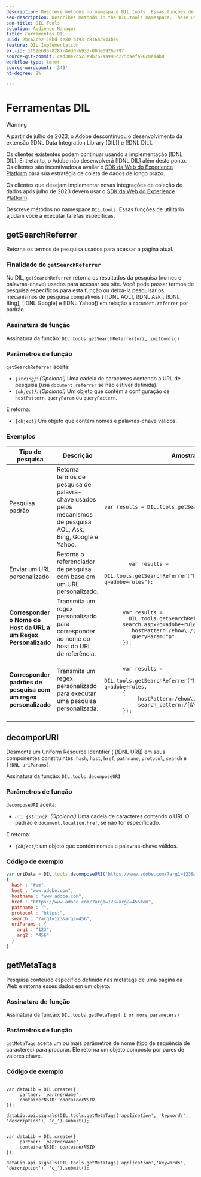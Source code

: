 ```yaml
---
description: Descreve métodos no namespace DIL.tools. Essas funções de utilitário ajudam você a executar tarefas específicas.
seo-description: Describes methods in the DIL.tools namespace. These utility functions help you perform specific tasks.
seo-title: DIL Tools
solution: Audience Manager
title: Ferramentas DIL
uuid: 2bc62ce2-16bd-4e80-b493-c816ba643b59
feature: DIL Implementation
exl-id: 1f52eb95-8287-4dd0-b933-00de6926a797
source-git-commit: cad38e2c523e9b762aa996c275daefa96c8e14b0
workflow-type: tm+mt
source-wordcount: '343'
ht-degree: 2%

---
```


# Ferramentas DIL

>[!WARNING]
>
>A partir de julho de 2023, o Adobe descontinuou o desenvolvimento da extensão [!DNL Data Integration Library (DIL)] e [!DNL DIL].
>
>Os clientes existentes podem continuar usando a implementação [!DNL DIL]. Entretanto, o Adobe não desenvolverá [!DNL DIL] além deste ponto. Os clientes são incentivados a avaliar o [SDK da Web do Experience Platform](https://experienceleague.adobe.com/docs/experience-platform/edge/home.html?lang=en) para sua estratégia de coleta de dados de longo prazo.
>
>Os clientes que desejam implementar novas integrações de coleção de dados após julho de 2023 devem usar o [SDK da Web do Experience Platform](https://experienceleague.adobe.com/docs/experience-platform/edge/home.html?lang=en).

Descreve métodos no namespace `DIL.tools`. Essas funções de utilitário ajudam você a executar tarefas específicas.

<!-- 

c_dil_functions.xml

 -->

## getSearchReferrer

Retorna os termos de pesquisa usados para acessar a página atual.

<!-- 

r_dil_get_search_referrer.xml

 -->

### Finalidade de `getSearchReferrer`

No DIL, `getSearchReferrer` retorna os resultados da pesquisa (nomes e palavras-chave) usados para acessar seu site. Você pode passar termos de pesquisa específicos para esta função ou deixá-la pesquisar os mecanismos de pesquisa compatíveis ( [!DNL AOL], [!DNL Ask], [!DNL Bing], [!DNL Google] e [!DNL Yahoo]) em relação a `document.referrer` por padrão.

### Assinatura de função

Assinatura da função: `DIL.tools.getSearchReferrer(uri, initConfig)`

### Parâmetros de função

`getSearchReferrer` aceita:

* *`{string}`*: *(Opcional)* Uma cadeia de caracteres contendo a URL de pesquisa (usa `document.referrer` se não estiver definida).
* *`{object}`*: *(Opcional)* Um objeto que contém a configuração de `hostPattern`, `queryParam` ou `queryPattern`.

E retorna:

* `{object}` Um objeto que contém nomes e palavras-chave válidos.

### Exemplos

<table id="table_D035276601EC428295E4D619F05BB8D0"> 
 <thead> 
  <tr> 
   <th> Tipo de pesquisa </th> 
   <th> Descrição </th> 
   <th> Amostra de código </th> 
  </tr> 
 </thead>
 <tbody> 
  <tr> 
   <td> Pesquisa padrão</td> 
   <td> Retorna termos de pesquisa de palavra-chave usados pelos mecanismos de pesquisa AOL, Ask, Bing, Google e Yahoo. </td> 
   <td>
      <code>var&nbsp;results&nbsp;=&nbsp;DIL.tools.getSearchReferrer();</code> 
  </td>
  </tr> 
  <tr> 
   <td>Enviar um URL personalizado</td> 
   <td>Retorna o referenciador de pesquisa com base em um URL personalizado.</td> 
   <td> 
  <code>
        var&nbsp;results&nbsp;= 
        DIL.tools.getSearchReferrer("https://www.ehow.com/search.aspx?q=adobe+rules");
  </code>
</td> 
  </tr> 
  <tr> 
   <td> <b>Corresponder o Nome de Host da URL a um Regex Personalizado</b></td> 
   <td> Transmita um regex personalizado para corresponder ao nome do host do URL de referência. </td> 
   <td> 
  <code>
      var results = 
        DIL.tools.getSearchReferrer("https://www.ehow.com/
      search.aspx?q=adobe+rules",&lbrace; 
      &nbsp;&nbsp;&nbsp;hostPattern:/ehow\./, 
      &nbsp;&nbsp;&nbsp;queryParam:"p" 
      &rbrace;); 
  </code>
  </td></tr> 
  <tr> 
   <td> <b>Corresponder padrões de pesquisa com um regex personalizado</b> </td> 
   <td> Transmita um regex personalizado para executar uma pesquisa personalizada. </td> 
   <td> 
    <code>
      var&nbsp;results&nbsp;= 
      DIL.tools.getSearchReferrer("https://www.ehow.com/search.aspx?q=adobe+rules,
      &lbrace;
        &nbsp;&nbsp;&nbsp;hostPattern:/ehow\./, 
        &nbsp;&nbsp;&nbsp;search_pattern:/[&amp;\?]p=([^&amp;]+/ 
      &rbrace;);
    </code>
   </td> 
  </tr> 
 </tbody> 
</table>

## decomporURI

Desmonta um Uniform Resource Identifier ( [!DNL URI]) em seus componentes constituintes: `hash`, `host`, `href`, `pathname`, `protocol`, `search` e `[!DNL uriParams]`.

<!-- 

r_dil_decompose.xml

 -->

Assinatura da função: `DIL.tools.decomposeURI`

### Parâmetros de função

`decomposeURI` aceita:

* *`uri {string}`*: *(Opcional)* Uma cadeia de caracteres contendo o URI. O padrão é `document.location.href`, se não for especificado.

E retorna:

* *`{object}`*: um objeto que contém nomes e palavras-chave válidos.

### Código de exemplo


```javascript
var uriData = DIL.tools.decomposeURI('https://www.adobe.com/?arg1=123&arg2=456#am'); 
{ 
  hash : "#am", 
  host : "www.adobe.com", 
  hostname : "www.adobe.com", 
  href : "https://www.adobe.com/?arg1=123&arg2=456#am", 
  pathname : "", 
  protocol : "https:", 
  search : "?arg1=123&arg2=456", 
  uriParams : { 
    arg1 : "123", 
    arg2 : "456" 
  } 
}
```

## getMetaTags

Pesquisa conteúdo específico definido nas metatags de uma página da Web e retorna esses dados em um objeto.

<!-- 

r_dil_get_metatags.xml

 -->

### Assinatura de função

Assinatura da função: `DIL.tools.getMetaTags( 1 or more parameters)`

### Parâmetros de função

`getMetaTags` aceita um ou mais parâmetros de nome (tipo de sequência de caracteres) para procurar. Ele retorna um objeto composto por pares de valores chave.

### Código de exemplo

<pre class="javascript"><code>
var dataLib = DIL.create(&lbrace; 
     partner: '<i>partnerName'</i>, 
     containerNSID: <i>containerNSID</i> 
&rbrace;); 

dataLib.api.signals(DIL.tools.getMetaTags('<i>application</i>', '<i>keywords</i>',  '<i>description</i>'), 'c_').submit();
</code></pre>

<pre><code>
var dataLib = DIL.create(&lbrace; 
     partner: <i>&grave;partnerName'</i>, 
     containerNSID: <i>containerNSID</i> 
&rbrace;); 

dataLib.api.signals(DIL.tools.getMetaTags('<i>application</i>','<i>keywords</i>', '<i>description</i>'), 'c_').submit();
</code></pre>
